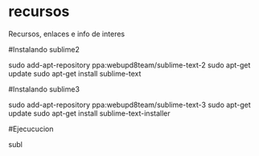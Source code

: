 # recursos
Recursos, enlaces e info de interes

#Instalando sublime2

sudo add-apt-repository ppa:webupd8team/sublime-text-2
sudo apt-get update
sudo apt-get install sublime-text

#Instalando sublime3

sudo add-apt-repository ppa:webupd8team/sublime-text-3
sudo apt-get update
sudo apt-get install sublime-text-installer

#Ejecucucion

subl
